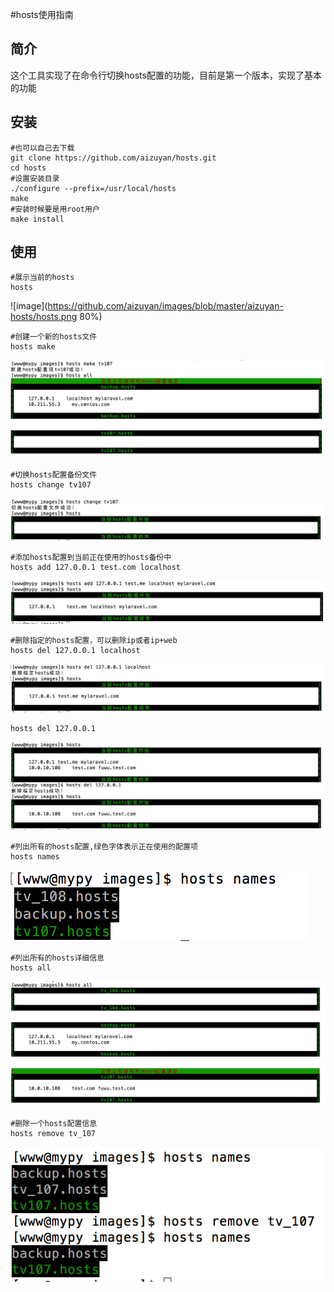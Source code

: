 #hosts使用指南

## 简介
这个工具实现了在命令行切换hosts配置的功能，目前是第一个版本，实现了基本的功能

## 安装
```shell
#也可以自己去下载
git clone https://github.com/aizuyan/hosts.git
cd hosts
#设置安装目录
./configure --prefix=/usr/local/hosts
make
#安装时候要是用root用户
make install
```

## 使用
```shell
#展示当前的hosts
hosts
```
![image](https://github.com/aizuyan/images/blob/master/aizuyan-hosts/hosts.png 80%)
```shell
#创建一个新的hosts文件
hosts make
```
![image](https://github.com/aizuyan/images/blob/master/aizuyan-hosts/hosts-make.png)

```shell
#切换hosts配置备份文件
hosts change tv107
```
![image](https://github.com/aizuyan/images/blob/master/aizuyan-hosts/hosts-change.png)

```shell
#添加hosts配置到当前正在使用的hosts备份中
hosts add 127.0.0.1 test.com localhost
```
![image](https://github.com/aizuyan/images/blob/master/aizuyan-hosts/hosts-add.png)

```shell
#删除指定的hosts配置，可以删除ip或者ip+web
hosts del 127.0.0.1 localhost
```
![image](https://github.com/aizuyan/images/blob/master/aizuyan-hosts/hosts-del.png)
```shell
hosts del 127.0.0.1
```
![image](https://github.com/aizuyan/images/blob/master/aizuyan-hosts/hosts-del-ip.png)

```shell
#列出所有的hosts配置,绿色字体表示正在使用的配置项
hosts names
```
![image](https://github.com/aizuyan/images/blob/master/aizuyan-hosts/hosts-names.png)

```shell
#列出所有的hosts详细信息
hosts all
```
![image](https://github.com/aizuyan/images/blob/master/aizuyan-hosts/hosts-all.png)

```shell
#删除一个hosts配置信息
hosts remove tv_107
```
![image](https://github.com/aizuyan/images/blob/master/aizuyan-hosts/hosts-remove.png)
